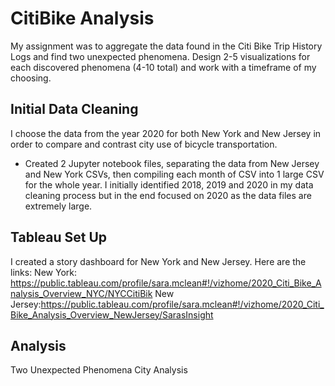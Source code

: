 # CitiBike Analysis
My assignment was to aggregate the data found in the Citi Bike Trip History Logs and find two unexpected phenomena.
Design 2-5 visualizations for each discovered phenomena (4-10 total) and work with a timeframe of my choosing.

## Initial Data Cleaning
I choose the data from the year 2020 for both New York and New Jersey in order to compare and contrast city use of bicycle transportation. 
* Created 2 Jupyter notebook files, separating the data from New Jersey and New York CSVs, then compiling each month of CSV into 1 large CSV for the whole year. I initially identified 2018, 2019 and 2020 in my data cleaning process but in the end focused on 2020 as the data files are extremely large.

## Tableau Set Up
I created a story dashboard for New York and New Jersey. Here are the links:
New York: https://public.tableau.com/profile/sara.mclean#!/vizhome/2020_Citi_Bike_Analysis_Overview_NYC/NYCCitiBik
New Jersey:https://public.tableau.com/profile/sara.mclean#!/vizhome/2020_Citi_Bike_Analysis_Overview_NewJersey/SarasInsight

## Analysis
Two Unexpected Phenomena
City Analysis
